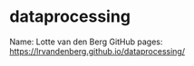 # dataprocessing
Name: Lotte van den Berg
GitHub pages: https://lrvandenberg.github.io/dataprocessing/
